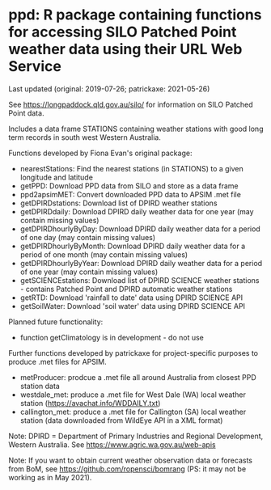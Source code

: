 ppd:  R package containing functions for accessing SILO Patched Point weather data using their URL Web Service
====================================================

Last updated (original: 2019-07-26; patrickaxe: 2021-05-26)

See https://longpaddock.qld.gov.au/silo/ for information on SILO Patched Point data.

Includes a data frame STATIONS containing weather stations with good long term records in south west Western Australia.

Functions developed by Fiona Evan's original package:
* nearestStations: Find the nearest stations (in STATIONS) to a given longitude and latitude
* getPPD: Download PPD data from SILO and store as a data frame
* ppd2apsimMET: Convert downloaded PPD data to APSIM .met file
* getDPIRDstations: Download list of DPIRD weather stations
* getDPIRDdaily: Download DPIRD daily weather data for one year (may contain missing values)
* getDPIRDhourlyByDay: Download DPIRD daily weather data for a period of one day (may contain missing values)
* getDPIRDhourlyByMonth: Download DPIRD daily weather data for a period of one month (may contain missing values)
* getDPIRDhourlyByYear: Download DPIRD daily weather data for a period of one year (may contain missing values)
* getSCIENCEstations: Download list of DPIRD SCIENCE weather stations - contains Patched Point and DPIRD automatic weather stations
* getRTD: Download 'rainfall to date' data using DPIRD SCIENCE API
* getSoilWater: Download  'soil water' data using DPIRD SCIENCE API

Planned future functionality:
* function getClimatology is in development - do not use

Further functions developed by patrickaxe for project-specific purposes to produce .met files for APSIM.
* metProducer: prodcue a .met file all around Australia from closest PPD station data 
* westdale_met: produce a .met file for West Dale (WA) local weather station (https://avachat.info/WDDAILY.txt)
* callington_met: produce a .met file for Callington (SA) local weather station (data downloaded from WildEye API in a XML format)


Note: DPIRD = Department of Primary Industries and Regional Development, Western Australia. See https://www.agric.wa.gov.au/web-apis 

Note: If you want to obtain current weather observation data or forecasts from BoM, see https://github.com/ropensci/bomrang (PS: it may not be working as in May 2021).

